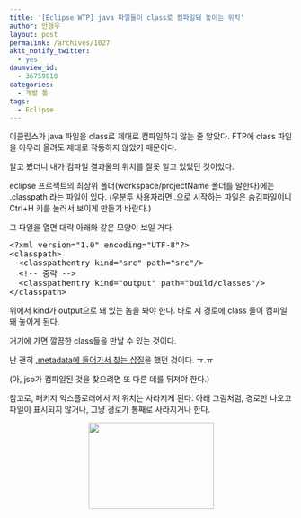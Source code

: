 ```yaml
---
title: '[Eclipse WTP] java 파일들이 class로 컴파일돼 놓이는 위치'
author: 안형우
layout: post
permalink: /archives/1027
aktt_notify_twitter:
  - yes
daumview_id:
  - 36759010
categories:
  - 개발 툴
tags:
  - Eclipse
---
```

이클립스가 java 파일을 class로 제대로 컴파일하지 않는 줄 알았다. FTP에 class 파일을 아무리 올려도 제대로 작동하지 않았기 때문이다.

알고 봤더니 내가 컴파일 결과물의 위치를 잘못 알고 있었던 것이었다.

eclipse 프로젝트의 최상위 폴더(workspace/projectName 폴더를 말한다)에는 .classpath 라는 파일이 있다. (우분투 사용자라면 .으로 시작하는 파일은 숨김파일이니 Ctrl+H 키를 눌러서 보이게 만들기 바란다.)

그 파일을 열면 대략 아래와 같은 모양이 보일 거다.

<pre class="brush:xml">&lt;?xml version="1.0" encoding="UTF-8"?&gt;
&lt;classpath&gt;
  &lt;classpathentry kind="src" path="src"/&gt;
  &lt;!-- 중략 --&gt;
  &lt;classpathentry kind="output" path="build/classes"/&gt;
&lt;/classpath&gt;</pre>

위에서 kind가 output으로 돼 있는 놈을 봐야 한다. 바로 저 경로에 class 들이 컴파일돼 놓이게 된다.

거기에 가면 깔끔한 class들을 만날 수 있는 것이다.

난 괜히 [.metadata에 들어가서 찾는 삽질][1]을 했던 것이다. ㅠ.ㅠ

(아, jsp가 컴파일된 것을 찾으려면 또 다른 데를 뒤져야 한다.)

참고로, 패키지 익스플로러에서 저 위치는 사라지게 된다. 아래 그림처럼, 경로만 나오고 파일이 표시되지 않거나, 그냥 경로가 통째로 사라지거나 한다.

<p style="text-align: center;">
  <img class="aligncenter" src="http://mytory.net/uploads/legacy/eclipse-build.png" alt="" width="223" height="154" />
</p>

 [1]: http://mytory.net/archives/770 "[java]이클립스 WTP 사용시 실제 WebContent 경로"